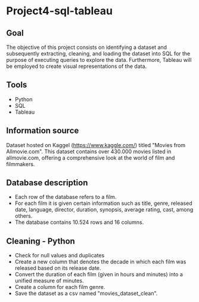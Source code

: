 # Project4-sql-tableau
## Goal
The objective of this project consists on identifying a dataset and subsequently extracting, cleaning, and loading the dataset into SQL for the purpose of executing queries to explore the data. 
Furthermore, Tableau will be employed to create visual representations of the data.

## Tools
- Python 
- SQL
- Tableau

## Information source
Dataset hosted on Kaggel (https://www.kaggle.com/) titled "Movies from Allmovie.com". This dataset contains over 430.000 movies listed in allmovie.com, offering a comprehensive look at the world of film and filmmakers.

## Database description
- Each row of the database refers to a film.
- For each film it is given certain information such as title, genre, released date, language, director, duration, synopsis, average rating, cast, among others.
- The database contains 10.524 rows and 16 columns.

## Cleaning - Python
- Check for null values and duplicates
- Create a new column that denotes the decade in which each film was released based on its release date.
- Convert the duration of each film (given in hours and minutes) into a unified measure of minutes.
- Create a column for each film genre. 
- Save the dataset as a csv named "movies_dataset_clean".
